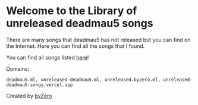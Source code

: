 ﻿# Welcome to the Library of unreleased deadmau5 songs

There are many songs that deadmau5 has not released but you can find on the Internet. Here you can find all the songs that I found.

You can find all songs listed [here](https://deadmau5.ml/audio)!

Domains:

    deadmau5.ml, unreleased-deadmau5.ml, unreleased.byzero.ml, unreleased-deadmau5-songs.vercel.app

Created by [byZero](https://byzero.ml)

